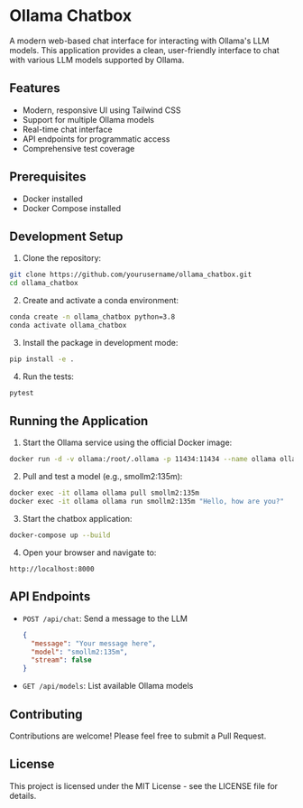 # Ollama Chatbox

A modern web-based chat interface for interacting with Ollama's LLM models. This application provides a clean, user-friendly interface to chat with various LLM models supported by Ollama.

## Features

- Modern, responsive UI using Tailwind CSS
- Support for multiple Ollama models
- Real-time chat interface
- API endpoints for programmatic access
- Comprehensive test coverage

## Prerequisites

- Docker installed
- Docker Compose installed

## Development Setup

1. Clone the repository:
```bash
git clone https://github.com/yourusername/ollama_chatbox.git
cd ollama_chatbox
```

2. Create and activate a conda environment:
```bash
conda create -n ollama_chatbox python=3.8
conda activate ollama_chatbox
```

3. Install the package in development mode:
```bash
pip install -e .
```

4. Run the tests:
```bash
pytest
```

## Running the Application

1. Start the Ollama service using the official Docker image:
```bash
docker run -d -v ollama:/root/.ollama -p 11434:11434 --name ollama ollama/ollama
```

2. Pull and test a model (e.g., smollm2:135m):
```bash
docker exec -it ollama ollama pull smollm2:135m
docker exec -it ollama ollama run smollm2:135m "Hello, how are you?"
```

3. Start the chatbox application:
```bash
docker-compose up --build
```

4. Open your browser and navigate to:
```
http://localhost:8000
```

## API Endpoints

- `POST /api/chat`: Send a message to the LLM
  ```json
  {
    "message": "Your message here",
    "model": "smollm2:135m",
    "stream": false
  }
  ```

- `GET /api/models`: List available Ollama models

## Contributing

Contributions are welcome! Please feel free to submit a Pull Request.

## License

This project is licensed under the MIT License - see the LICENSE file for details. 